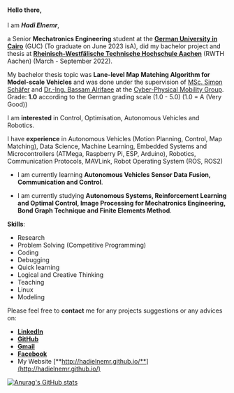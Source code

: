 #### Hello there, 
I am **_Hadi Elnemr_**,

a Senior **Mechatronics Engineering** student at the [**German University in Cairo**](https://www.guc.edu.eg/) (GUC) (To graduate on June 2023 isA), did my bachelor project and thesis at [**Rheinisch-Westfälische Technische Hochschule Aachen**](https://www.rwth-aachen.de) (RWTH Aachen) (March - September 2022).

My bachelor thesis topic was **Lane-level Map Matching Algorithm for Model-scale Vehicles** and was done under the supervision of [MSc. Simon Schäfer](https://embedded.rwth-aachen.de/doku.php?id=lehrstuhl:mitarbeiter:schaefer) and [Dr.-Ing. Bassam Alrifaee](https://embedded.rwth-aachen.de/doku.php?id=en:lehrstuhl:mitarbeiter:alrifaee) at the [Cyber-Physical Mobility Group](https://embedded.rwth-aachen.de/doku.php?id=en:forschung:mobility).
Grade: **1.0** according to the German grading scale (1.0 - 5.0) (1.0 = A (Very Good))

I am **interested** in Control, Optimisation, Autonomous Vehicles and Robotics.

I have **experience** in Autonomous Vehicles (Motion Planning, Control, Map Matching), Data Science, Machine Learning, Embedded Systems and Microcontrollers (ATMega, Raspberry Pi, ESP, Arduino), Robotics, Communication Protocols, MAVLink, Robot Operating System (ROS, ROS2)

* I am currently learning **Autonomous Vehicles Sensor Data Fusion, Communication and Control**.
<!-- * I am currently studying **Optimisation Techniques for Multi-cooperative Systems, Robotics, Advanced Mechatronics Engineering, Data Engineering and Sensor Technology**. -->
* I am currently studying **Autonomous Systems, Reinforcement Learning and Optimal Control, Image Processing for Mechatronics Engineering, Bond Graph Technique and Finite Elements Method**.

**Skills**:
* Research
* Problem Solving (Competitive Programming)
* Coding
* Debugging
* Quick learning
* Logical and Creative Thinking
* Teaching
* Linux
* Modeling


Please feel free to **contact** me for any projects suggestions or any advices on: 
* [**LinkedIn**](https://www.linkedin.com/in/hadi-elnemr/)
* [**GitHub**](https://github.com/HadiElnemr)
* [**Gmail**](hadi.elnemr@gmail.com)
* [**Facebook**](https://www.facebook.com/hadi.elnimr)
* My Website [**http://hadielnemr.github.io/**](http://hadielnemr.github.io/)

[![Anurag's GitHub stats](https://github-readme-stats.vercel.app/api?username=HadiElnemr&show_icons=true&theme=vision-friendly-dark)](https://github.com/anuraghazra/github-readme-stats)
